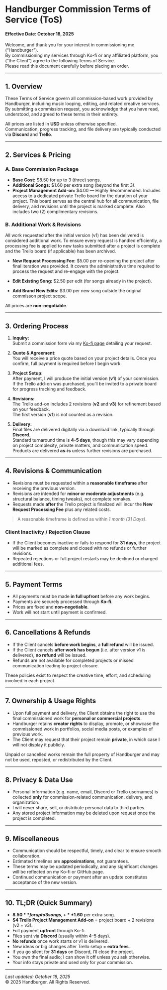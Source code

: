 # **Handburger Commission Terms of Service (ToS)**  
#### Effective Date: October 18, 2025  

Welcome, and thank you for your interest in commissioning me (“Handburger”).  
By commissioning my services through Ko-fi or any affiliated platform, you (“the Client”) agree to the following Terms of Service.  
Please read this document carefully before placing an order.

---

## **1. Overview**

These Terms of Service govern all commission-based work provided by Handburger, including music looping, editing, and related creative services.  
By submitting a commission request, you acknowledge that you have read, understood, and agreed to these terms in their entirety.

All prices are listed in **USD** unless otherwise specified.  
Communication, progress tracking, and file delivery are typically conducted via **Discord** and **Trello**.

---

## **2. Services & Pricing**

### **A. Base Commission Package**
* **Base Cost:** $8.50 for up to 3 (three) songs.  
* **Additional Songs:** $1.60 per extra song (beyond the first 3).  
* **Project Management Add-on:** $4.00 — Highly Recommended. Includes access to a dedicated private Trello board for the duration of your project. This board serves as the central hub for all communication, file delivery, and revisions until the project is marked complete. Also includes two (2) complimentary revisions.

### **B. Additional Work & Revisions**
All work requested after the initial version (v1) has been delivered is considered additional work. To ensure every request is handled efficiently, a processing fee is applied to new tasks submitted after a project is complete and the Trello board (if applicable) has been archived.

* **New Request Processing Fee:** $5.00 per re-opening the project after final iteration was provided. It covers the administrative time required to process the request and re-engage with the project.

* **Edit Existing Song:** $2.50 per edit (for songs already in the project).  
* **Add Brand New Edits:** $3.00 per new song outside the original commisson project scope.  

All prices are **non-negotiable**.

---

## **3. Ordering Process**

1. **Inquiry:**  
   Submit a commission form via my [Ko-fi page](https://ko-fi.com/handburger/commissions) detailing your request.  

2. **Quote & Agreement:**  
   You will receive a price quote based on your project details. Once you confirm, full payment is required before I begin work.  

3. **Project Setup:**  
   After payment, I will produce the initial version (**v1**) of your commission.  
   If the Trello add-on was purchased, you’ll be invited to a private board for progress tracking and feedback.  

4. **Revisions:**  
   The Trello add-on includes 2 revisions (**v2** and **v3**) for refinement based on your feedback.  
   The first version (**v1**) is not counted as a revision.  

5. **Delivery:**  
   Final files are delivered digitally via a download link, typically through **Discord**.  
   Standard turnaround time is **4–5 days**, though this may vary depending on project complexity, private matters, and communication speed.  
   Products are delivered **as-is** unless further revisions are purchased.

---

## **4. Revisions & Communication**

* Revisions must be requested within a **reasonable timeframe** after receiving the previous version.  
* Revisions are intended for **minor or moderate adjustments** (e.g. structural balance, timing tweaks), not complete remakes.  
* Requests made **after** the Trello project is finalized will incur the **New Request Processing Fee** plus any related costs.

> A reasonable timeframe is defined as within *1 month (31 Days)*.

### **Client Inactivity / Rejection Clause**
* If the Client becomes inactive or fails to respond for **31 days**, the project will be marked as complete and closed with no refunds or further revisions.  
* Repeated rejections or full project restarts may be declined or charged additional fees.

---

## **5. Payment Terms**

* All payments must be made **in full upfront** before any work begins.  
* Payments are securely processed through **Ko-fi**.  
* Prices are fixed and **non-negotiable**.  
* Work will not start until payment is confirmed.

---

## **6. Cancellations & Refunds**

* If the Client cancels **before work begins**, a **full refund** will be issued.  
* If the Client cancels **after work has begun** (i.e. after version v1 is delivered), **no refund** will be issued.  
* Refunds are not available for completed projects or missed communication leading to project closure.  

These policies exist to respect the creative time, effort, and scheduling involved in each project.

---

## **7. Ownership & Usage Rights**

* Upon full payment and delivery, the Client obtains the right to use the final commissioned work for **personal or commercial projects**.  
* Handburger retains **creator rights** to display, promote, or showcase the commissioned work in portfolios, social media posts, or examples of previous work.  
* The Client may request that their project remain **private**, in which case I will not display it publicly.

Unpaid or cancelled works remain the full property of Handburger and may not be used, reposted, or redistributed by the Client.

---

## **8. Privacy & Data Use**

* Personal information (e.g. name, email, Discord or Trello usernames) is collected **only** for commission-related communication, delivery, and organization.  
* I will never share, sell, or distribute personal data to third parties.  
* Any stored project information may be deleted upon request once the project is completed.

---

## **9. Miscellaneous**

* Communication should be respectful, timely, and clear to ensure smooth collaboration.  
* Estimated timelines are **approximations**, not guarantees.  
* These terms may be updated periodically, and any significant changes will be reflected on my Ko-fi or GitHub page.  
* Continued communication or payment after an update constitutes acceptance of the new version.

---

## **10. TL;DR (Quick Summary)**

- **$8.50** for up to 3 songs, +**$1.60** per extra song.  
- **$4 Trello Project Management Add-on** = project board + 2 revisions (v2 + v3).  
- Full payment **upfront** through Ko-fi.  
- Files sent via **Discord** (usually within 4–5 days).  
- **No refunds** once work starts or v1 is delivered.  
- New ideas or big changes after Trello setup = **extra fees**.  
- If you go silent for **31 days** on Discord, I’ll close the project.  
- You own the final audio; I can show it off unless you ask otherwise.  
- Your info stays private and used only for your commission.

---

_Last updated: October 18, 2025_  
© 2025 Handburger. All Rights Reserved.



